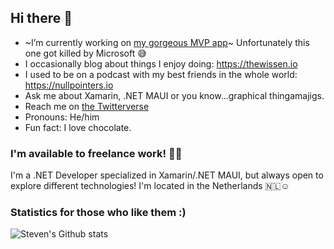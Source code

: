 ## Hi there 👋

- ~I’m currently working on [my gorgeous MVP app](https://www.github.com/sthewissen/mvp)~ Unfortunately this one got killed by Microsoft 😅
- I occasionally blog about things I enjoy doing: https://thewissen.io
- I used to be on a podcast with my best friends in the whole world: https://nullpointers.io
- Ask me about Xamarin, .NET MAUI or you know...graphical thingamajigs.
- Reach me on [the Twitterverse](https://twitter.com/devnl)
- Pronouns: He/him
- Fun fact: I love chocolate.

### I'm available to freelance work! 🧑‍💻
I'm a .NET Developer specialized in Xamarin/.NET MAUI, but always open to explore different technologies! I'm located in the Netherlands 🇳🇱☺️

### Statistics for those who like them :)
![Steven's Github stats](https://github-readme-stats.vercel.app/api?username=sthewissen&show_icons=true)
